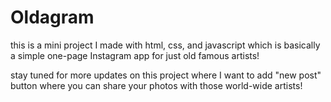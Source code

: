 # Oldagram

this is a mini project I made with html, css, and javascript which is basically a simple one-page Instagram app for just old famous artists!

stay tuned for more updates on this project where I want to add "new post" button where you can share your photos with those world-wide artists!

